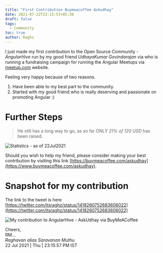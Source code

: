```yaml
---
title: "First Contribution Buymeacoffee Askudhay"
date: 2021-07-22T23:15:57+05:30
draft: false
tags:
  - Community
toc: true
author: Raghs
---
```


I just made my first contribution to the Open Source Community - *AngularHive* run by my good friend *UdhayaKumar Govindarajan* via who is running a fundraising campaign for running the Angular Meetups via [meetup.com](https://www.meetup.com/angular-hive/) website. 

<!--more-->

Feeling very happy because of two reasons. 

1. Have  been able to my best part to the community. 
2. Started with my good friend who is really deserving and passionate on promoting Angular :) 

# Further Steps 

> He still has a long way to go, as so far ONLY *21% of 120 USD* has been raised. 

<img src="http://raghsonline.com/community/askudhay-buymeacoffee-statistics-22Jul2021.JPG" alt="Statistics - as of 22Jul2021"/>

Should you wish to help my friend, please consider making your best contribution by visiting this link [https://buymeacoffee.com/askudhay](https://www.buymeacoffee.com/askudhay). 


# Snapshot for my contribution 

The link to the tweet is here [https://twitter.com/itsraghz/status/1418260752683606022](https://twitter.com/itsraghz/status/1418260752683606022)

<img src="https://raghsonline.com/community/first-community-support-buymeacoffee-askudhay-22Jul2021.JPG" alt="My contribution to AngularHive - AskUdhay via BuyMeACoffee"/>


Cheers,\
RM...\
_Raghavan alias Saravanan Muthu_\
22 Jul 2021 | Thu | 23:15:57 PM IST
